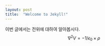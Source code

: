 ```yaml
---
layout: post
title:  "Welcome to Jekyll!"
---
```




이번 글에서는 전위에 대하여 알아봅시다.
$$
\nabla^{2}V = -1/\epsilon_{0} \times \rho
$$


